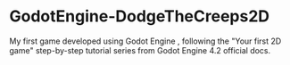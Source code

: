 # GodotEngine-DodgeTheCreeps2D
My first game developed using Godot Engine , following the "Your first 2D game" step-by-step tutorial series from Godot Engine 4.2 official docs.
